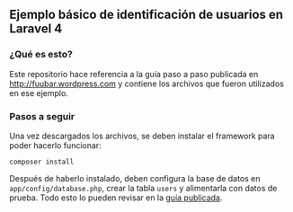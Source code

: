 ## Ejemplo básico de identificación de usuarios en Laravel 4

### ¿Qué es esto?

Este repositorio hace referencia a la guía paso a paso publicada en http://fuubar.wordpress.com y contiene los
archivos que fueron utilizados en ese ejemplo.

### Pasos a seguir

Una vez descargados los archivos, se deben instalar el framework para poder hacerlo funcionar:

    composer install
    
Después de haberlo instalado, deben configura la base de datos en `app/config/database.php`, crear la tabla `users`
y alimentarla con datos de prueba. Todo esto lo pueden revisar en la 
[guía publicada](http://fuubar.wordpress.com/2013/06/27/sistema-de-identificacion-simple-en-laravel-4/).
